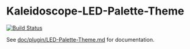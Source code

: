 # Kaleidoscope-LED-Palette-Theme

[![Build Status][travis:image]][travis:status]

 [travis:image]: https://travis-ci.org/keyboardio/Kaleidoscope-LED-Palette-Theme.svg?branch=master
 [travis:status]: https://travis-ci.org/keyboardio/Kaleidoscope-LED-Palette-Theme

See [doc/plugin/LED-Palette-Theme.md](doc/plugin/LED-Palette-Theme.md) for documentation.
